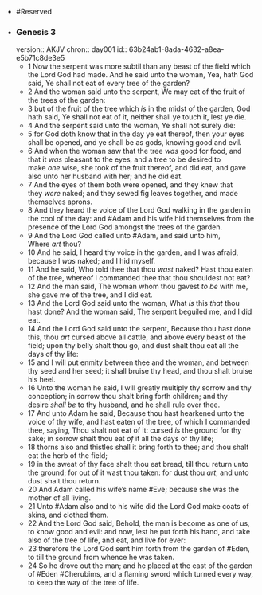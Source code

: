 - #Reserved
- ### Genesis 3
  version:: AKJV
  chron:: day001
  id:: 63b24ab1-8ada-4632-a8ea-e5b71c8de3e5
	- 1 Now the serpent was more subtil than any beast of the field which the Lord God had made. And he said unto the woman, Yea, hath God said, Ye shall not eat of every tree of the garden?
	- 2 And the woman said unto the serpent, We may eat of the fruit of the trees of the garden:
	- 3 but of the fruit of the tree which *is* in the midst of the garden, God hath said, Ye shall not eat of it, neither shall ye touch it, lest ye die.
	- 4 And the serpent said unto the woman, Ye shall not surely die:
	- 5 for God doth know that in the day ye eat thereof, then your eyes shall be opened, and ye shall be as gods, knowing good and evil.
	- 6 And when the woman saw that the tree *was* good for food, and that it *was* pleasant to the eyes, and a tree to be desired to make *one* wise, she took of the fruit thereof, and did eat, and gave also unto her husband with her; and he did eat.
	- 7 And the eyes of them both were opened, and they knew that they *were* naked; and they sewed fig leaves together, and made themselves aprons.
	- 8 And they heard the voice of the Lord God walking in the garden in the cool of the day: and #Adam and his wife hid themselves from the presence of the Lord God amongst the trees of the garden.
	- 9 And the Lord God called unto #Adam, and said unto him, Where *art* thou?
	- 10 And he said, I heard thy voice in the garden, and I was afraid, because I *was* naked; and I hid myself.
	- 11 And he said, Who told thee that thou *wast* naked? Hast thou eaten of the tree, whereof I commanded thee that thou shouldest not eat?
	- 12 And the man said, The woman whom thou gavest *to be* with me, she gave me of the tree, and I did eat.
	- 13 And the Lord God said unto the woman, What *is* this *that* thou hast done? And the woman said, The serpent beguiled me, and I did eat.
	- 14 And the Lord God said unto the serpent, Because thou hast done this, thou *art* cursed above all cattle, and above every beast of the field; upon thy belly shalt thou go, and dust shalt thou eat all the days of thy life:
	- 15 and I will put enmity between thee and the woman, and between thy seed and her seed; it shall bruise thy head, and thou shalt bruise his heel.
	- 16 Unto the woman he said, I will greatly multiply thy sorrow and thy conception; in sorrow thou shalt bring forth children; and thy desire *shall be* to thy husband, and he shall rule over thee.
	- 17 And unto Adam he said, Because thou hast hearkened unto the voice of thy wife, and hast eaten of the tree, of which I commanded thee, saying, Thou shalt not eat of it: cursed *is* the ground for thy sake; in sorrow shalt thou eat *of* it all the days of thy life;
	- 18 thorns also and thistles shall it bring forth to thee; and thou shalt eat the herb of the field;
	- 19 in the sweat of thy face shalt thou eat bread, till thou return unto the ground; for out of it wast thou taken: for dust thou *art*, and unto dust shalt thou return.
	- 20 And Adam called his wife’s name #Eve; because she was the mother of all living.
	- 21 Unto #Adam also and to his wife did the Lord God make coats of skins, and clothed them.
	- 22 And the Lord God said, Behold, the man is become as one of us, to know good and evil: and now, lest he put forth his hand, and take also of the tree of life, and eat, and live for ever:
	- 23 therefore the Lord God sent him forth from the garden of #Eden, to till the ground from whence he was taken.
	- 24 So he drove out the man; and he placed at the east of the garden of #Eden #Cherubims, and a flaming sword which turned every way, to keep the way of the tree of life.